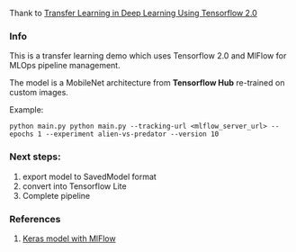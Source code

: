 Thank to [Transfer Learning in Deep Learning Using Tensorflow 2.0](https://www.pluralsight.com/guides/transfer-learning-in-deep-learning-using-tensorflow-2.0)

### Info

This is a transfer learning demo which uses Tensorflow 2.0 and MlFlow for  MLOps pipeline management. 

The model is a MobileNet architecture from **Tensorflow Hub** re-trained on custom images.

Example:

```console
python main.py python main.py --tracking-url <mlflow_server_url> --epochs 1 --experiment alien-vs-predator --version 10
```

### Next steps:

1. export model to SavedModel format
2. convert into Tensorflow Lite
3. Complete pipeline

### References

1. [Keras model with MlFlow](https://databricks.com/blog/2018/08/23/how-to-use-mlflow-to-experiment-a-keras-network-model-binary-classification-for-movie-reviews.html)